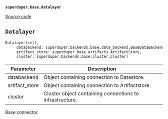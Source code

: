 **`superduper.base.datalayer`** 

[Source code](https://github.com/superduper-io/superduper/blob/main/superduper/base/datalayer.py)

## `Datalayer` 

```python
Datalayer(self,
     databackend: superduper.backends.base.data_backend.BaseDataBackend,
     artifact_store: superduper.base.artifacts.ArtifactStore,
     cluster: superduper.backends.base.cluster.Cluster)
```
| Parameter | Description |
|-----------|-------------|
| databackend | Object containing connection to Datastore. |
| artifact_store | Object containing connection to Artifactstore. |
| cluster | Cluster object containing connections to infrastructure. |

Base connector.

